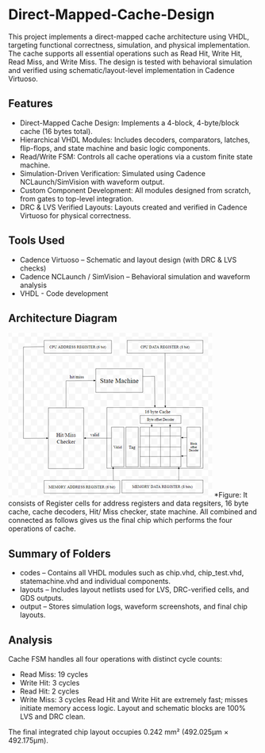 # Direct-Mapped-Cache-Design
This project implements a direct-mapped cache architecture using VHDL, targeting functional correctness, simulation, and physical implementation. The cache supports all essential operations such as Read Hit, Write Hit, Read Miss, and Write Miss. The design is tested with behavioral simulation and verified using schematic/layout-level implementation in Cadence Virtuoso.

## Features
- Direct-Mapped Cache Design: Implements a 4-block, 4-byte/block cache (16 bytes total).
- Hierarchical VHDL Modules: Includes decoders, comparators, latches, flip-flops, and state machine and basic logic components.
- Read/Write FSM: Controls all cache operations via a custom finite state machine.
- Simulation-Driven Verification: Simulated using Cadence NCLaunch/SimVision with waveform output.
- Custom Component Development: All modules designed from scratch, from gates to top-level integration.
- DRC & LVS Verified Layouts: Layouts created and verified in Cadence Virtuoso for physical correctness.

## Tools Used
- Cadence Virtuoso – Schematic and layout design (with DRC & LVS checks)
- Cadence NCLaunch / SimVision – Behavioral simulation and waveform analysis
- VHDL - Code development

## Architecture Diagram
![Chip Architecture](./architecture/architecture.png)
*Figure: It consists of Register cells for address registers and data regsiters, 16 byte cache, cache decoders, Hit/ Miss checker, state machine. All combined and connected as follows gives us the final chip which performs the four operations of cache.

## Summary of Folders
- codes – Contains all VHDL modules such as chip.vhd, chip_test.vhd, statemachine.vhd and individual components.
- layouts – Includes layout netlists used for LVS, DRC-verified cells, and GDS outputs.
- output – Stores simulation logs, waveform screenshots, and final chip layouts.

## Analysis
Cache FSM handles all four operations with distinct cycle counts:
- Read Miss: 19 cycles
- Write Hit: 3 cycles
- Read Hit: 2 cycles
- Write Miss: 3 cycles
Read Hit and Write Hit are extremely fast; misses initiate memory access logic. Layout and schematic blocks are 100% LVS and DRC clean.

The final integrated chip layout occupies 0.242 mm² (492.025μm × 492.175μm).
